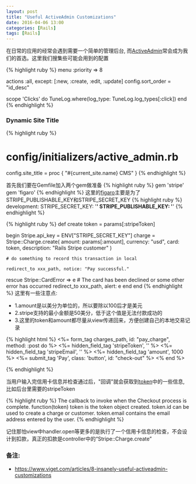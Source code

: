 ```yaml
---
layout: post
title: "Useful ActiveAdmin Customizations"
date: 2016-04-06 13:00
categories: [Rails]
tags: [Rails]
---
```


在日常的应用的经常会遇到需要一个简单的管理后台, 而[ActiveAdmin](http://activeadmin.info/)常会成为我们的首选。这里我们搜集些可能会用到的配置

{% highlight ruby %}
  menu :priority => 8

  actions :all, except: [:new, :create, :edit, :update]
  config.sort_order = "id_desc"

  scope 'Clicks' do
    TuneLog.where(log_type: TuneLog.log_types[:click])
  end
{% endhighlight %}

### Dynamic Site Title
{% highlight ruby %}
# config/initializers/active_admin.rb
config.site_title = proc { "#{current_site.name} CMS" }
{% endhighlight %}




首先我们要在Gemfile加入两个gem做准备
{% highlight ruby %}
gem 'stripe'
gem 'figaro'
{% endhighlight %}
这里的[figaro](https://github.com/laserlemon/figaro)主要是为了STRIPE_PUBLISHABLE_KEY和STRIPE_SECRET_KEY
{% highlight ruby %}
development:
  STRIPE_SECRET_KEY: '******'
  STRIPE_PUBLISHABLE_KEY: '******'
{% endhighlight %}

{% highlight ruby %}
def create
  token = params[:stripeToken]

  begin
    Stripe.api_key = ENV["STRIPE_SECRET_KEY"]
    charge = Stripe::Charge.create(
      amount:      params[:amount],
      currency:    "usd",
      card:        token,
      description: "Rails Stripe customer"
    )

    # do something to record this transaction in local

    redirect_to xxx_path, notice: "Pay successful."
  rescue Stripe::CardError => e
    # The card has been declined or some other error has occurred
    redirect_to xxx_path, alert: e
  end
end
{% endhighlight %}
这里有一些注意点:

* 1.amount是以美分为单位的，所以要除以100后才是美元
* 2.stripe支持的最小金额是50美分，低于这个值是无法付款成功的
* 3.这里的token和amount都尽量从view传递回来，方便创建自己的本地交易记录

{% highlight html %}
<%= form_tag charges_path, id: "pay_charge", method: :post do %>
  <%= hidden_field_tag 'stripeToken', '' %>
  <%= hidden_field_tag 'stripeEmail', '' %>
  <%= hidden_field_tag 'amount', 1000 %>
  <%= submit_tag 'Pay', class: 'button', id: "check-out" %>
<% end %>

<script src="https://checkout.stripe.com/checkout.js"></script>
<script>
  var handler = StripeCheckout.configure({
    key: "<%= ENV['STRIPE_PUBLISHABLE_KEY'] %>",
    //image: 'logo.png',
    token: function(token) {                 #这里可以理解为一个回调
      $("#stripeToken").val(token.id);
      $("#stripeEmail").val(token.email);
      $("form#pay_charge").submit();
    }
  });

  $('#check-out').on('click', function(e) {
    handler.open({
      name: "clark's blog",
      description: "demo site",
      amount: 1000          #注意是美分 
    });
    e.preventDefault();
  });

  // Close Checkout on page navigation
  $(window).on('popstate', function() {
    handler.close();
  });
</script>
{% endhighlight %}

当用户输入完信用卡信息并检查通过后，"回调"就会获取到[token](https://stripe.com/docs/api#tokens)中的一些信息, 比如后台里需要的stripeToken

{% highlight ruby %}
The callback to invoke when the Checkout process is complete. 
function(token) 
token is the token object created. 
token.id can be used to create a charge or customer. 
token.email contains the email address entered by the user.
{% endhighlight %}

记住那怕view中handler.open等更多的是执行了一个信用卡信息的检查，不会设计到扣款，真正的扣款是controller中的“Stripe::Charge.create”

### 备注:
* https://www.viget.com/articles/8-insanely-useful-activeadmin-customizations
